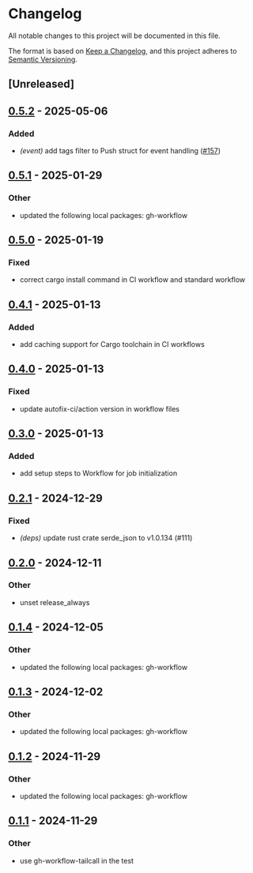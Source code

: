 # Changelog

All notable changes to this project will be documented in this file.

The format is based on [Keep a Changelog](https://keepachangelog.com/en/1.0.0/),
and this project adheres to [Semantic Versioning](https://semver.org/spec/v2.0.0.html).

## [Unreleased]

## [0.5.2](https://github.com/tailcallhq/gh-workflow/compare/gh-workflow-tailcall-v0.5.1...gh-workflow-tailcall-v0.5.2) - 2025-05-06

### Added

- *(event)* add tags filter to Push struct for event handling ([#157](https://github.com/tailcallhq/gh-workflow/pull/157))

## [0.5.1](https://github.com/tailcallhq/gh-workflow/compare/gh-workflow-tailcall-v0.5.0...gh-workflow-tailcall-v0.5.1) - 2025-01-29

### Other

- updated the following local packages: gh-workflow

## [0.5.0](https://github.com/tailcallhq/gh-workflow/compare/gh-workflow-tailcall-v0.4.1...gh-workflow-tailcall-v0.5.0) - 2025-01-19

### Fixed

- correct cargo install command in CI workflow and standard workflow

## [0.4.1](https://github.com/tailcallhq/gh-workflow/compare/gh-workflow-tailcall-v0.4.0...gh-workflow-tailcall-v0.4.1) - 2025-01-13

### Added

- add caching support for Cargo toolchain in CI workflows

## [0.4.0](https://github.com/tailcallhq/gh-workflow/compare/gh-workflow-tailcall-v0.3.0...gh-workflow-tailcall-v0.4.0) - 2025-01-13

### Fixed

- update autofix-ci/action version in workflow files

## [0.3.0](https://github.com/tailcallhq/gh-workflow/compare/gh-workflow-tailcall-v0.2.1...gh-workflow-tailcall-v0.3.0) - 2025-01-13

### Added

- add setup steps to Workflow for job initialization

## [0.2.1](https://github.com/tailcallhq/gh-workflow/compare/gh-workflow-tailcall-v0.2.0...gh-workflow-tailcall-v0.2.1) - 2024-12-29

### Fixed

- *(deps)* update rust crate serde_json to v1.0.134 (#111)

## [0.2.0](https://github.com/tailcallhq/gh-workflow/compare/gh-workflow-tailcall-v0.1.4...gh-workflow-tailcall-v0.2.0) - 2024-12-11

### Other

- unset release_always

## [0.1.4](https://github.com/tailcallhq/gh-workflow/compare/gh-workflow-tailcall-v0.1.3...gh-workflow-tailcall-v0.1.4) - 2024-12-05

### Other

- updated the following local packages: gh-workflow

## [0.1.3](https://github.com/tailcallhq/gh-workflow/compare/gh-workflow-tailcall-v0.1.2...gh-workflow-tailcall-v0.1.3) - 2024-12-02

### Other

- updated the following local packages: gh-workflow

## [0.1.2](https://github.com/tailcallhq/gh-workflow/compare/gh-workflow-tailcall-v0.1.1...gh-workflow-tailcall-v0.1.2) - 2024-11-29

### Other

- updated the following local packages: gh-workflow

## [0.1.1](https://github.com/tailcallhq/gh-workflow/compare/gh-workflow-tailcall-v0.1.0...gh-workflow-tailcall-v0.1.1) - 2024-11-29

### Other

- use gh-workflow-tailcall in the test
